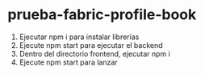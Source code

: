 # prueba-fabric-profile-book

1. Ejecutar npm i para instalar librerías
2. Ejecute npm start para ejecutar el backend
3. Dentro del directorio frontend, ejecutar npm i
4. Ejecute npm start para lanzar
